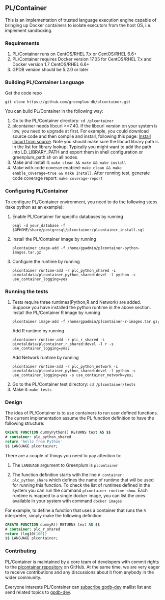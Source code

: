 ## PL/Container

This is an implementation of trusted language execution engine capable of
bringing up Docker containers to isolate executors from the host OS, i.e.
implement sandboxing.

### Requirements

1. PL/Container runs on CentOS/RHEL 7.x or CentOS/RHEL 6.6+
1. PL/Container requires Docker version 17.05 for CentOS/RHEL 7.x and Docker version 1.7 CentOS/RHEL 6.6+
1. GPDB version should be 5.2.0 or later

### Building PL/Container Language

Get the code repo
```shell
git clone https://github.com/greenplum-db/plcontainer.git
```

You can build PL/Container in the following way:

1. Go to the PL/Container directory: `cd /plcontainer`
1. plcontainer needs libcurl >=7.40. If the libcurl version on your system is low, you need to upgrade at first. For example, you could download source code and then compile and install, following this page: [Install libcurl from source](https://curl.haxx.se/docs/install.html). Note you should make sure the libcurl library path is in the list for library lookup. Typically you might want to add the path into LD_LIBRARY_PATH and export them in shell configuration or greenplum_path.sh on all nodes.
1. Make and install it: `make clean && make && make install`
1. Make with code coverae enabled: `make clean && make enable_coverage=true && make install`. After running test, generate code coverage report: `make coverage-report`


### Configuring PL/Container

To configure PL/Container environment, you need to do the following steps (take python as an example):
1. Enable PL/Container for specific databases by running 
   ```shell
   psql -d your_database -f $GPHOME/share/postgresql/plcontainer/plcontainer_install.sql
   ```
1. Install the PL/Container image by running 
   ```shell
   plcontainer image-add -f /home/gpadmin/plcontainer-python-images.tar.gz
   ```
1. Configure the runtime by running
   ```shell
   plcontainer runtime-add -r plc_python_shared -i pivotaldata/plcontainer_python_shared:devel -l python -s use_container_logging=yes
   ```

### Running the tests

1. Tests require three runtimes(Python,R and Network) are added. Suppose you have installed the python runtime in the above section.
   Install the PL/Container R image by running
   ```shell
   plcontainer image-add -f /home/gpadmin/plcontainer-r-images.tar.gz;
   ```
   Add R runtime by running
   ```shell
   plcontainer runtime-add -r plc_r_shared -i pivotaldata/plcontainer_r_shared:devel -l r -s use_container_logging=yes;
   ```
   Add Network runtime by running
   ```shell
   plcontainer runtime-add -r plc_python_network -i pivotaldata/plcontainer_python_shared:devel -l python -s use_container_logging=yes -s use_container_network=yes;
   ```
1. Go to the PL/Container test directory: `cd /plcontainer/tests`
1. Make it: `make tests`

### Design

The idea of PL/Container is to use containers to run user defined functions. The current implementation assume the PL function definition to have the following structure:

```sql
CREATE FUNCTION dummyPython() RETURNS text AS $$
# container: plc_python_shared
return 'hello from Python'
$$ LANGUAGE plcontainer;
```

There are a couple of things you need to pay attention to:

1. The `LANGUAGE` argument to Greenplum is `plcontainer`

1. The function definition starts with the line `# container: plc_python_share` which defines the name of runtime that will be used for running this function. To check the list of runtimes defined in the system you can run the command `plcontainer runtime-show`. Each runtime is mapped to a single docker image, you can list the ones available in your system with command `docker images`


For example, to define a function that uses a container that runs the `R`
interpreter, simply make the following definition:
```sql
CREATE FUNCTION dummyR() RETURNS text AS $$
# container: plc_r_shared
return (log10(100))
$$ LANGUAGE plcontainer;
```


### Contributing
PL/Container is maintained by a core team of developers with commit rights to the [plcontainer repository](https://github.com/greenplum-db/plcontainer) on GitHub. At the same time, we are very eager to receive contributions and any discussions about it from anybody in the wider community.

Everyone interests PL/Container can [subscribe gpdb-dev](mailto:gpdb-dev+subscribe@greenplum.org) mailist list and send related topics to [gpdb-dev](mailto:gpdb-dev@greenplum.org).
